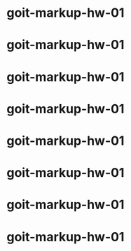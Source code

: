 # goit-markup-hw-01
# goit-markup-hw-01
# goit-markup-hw-01
# goit-markup-hw-01
# goit-markup-hw-01
# goit-markup-hw-01
# goit-markup-hw-01
# goit-markup-hw-01
